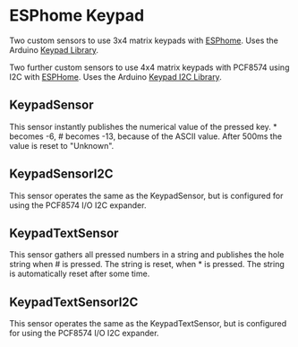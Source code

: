 # ESPhome Keypad
Two custom sensors to use 3x4 matrix keypads with [ESPhome](https://github.com/esphome/esphome). Uses the Arduino [Keypad Library](https://github.com/Chris--A/Keypad).

Two further custom sensors to use 4x4 matrix keypads with PCF8574 using I2C with [ESPHome](https://github.com/esphome/esphome).  Uses the Arduino [Keypad I2C Library](https://github.com/joeyoung/arduino_keypads/tree/master/Keypad_I2C).

## KeypadSensor
This sensor instantly publishes the numerical value of the pressed key. * becomes -6, # becomes -13, because of the ASCII value. After 500ms the value is reset to "Unknown".

## KeypadSensorI2C
This sensor operates the same as the KeypadSensor, but is configured for using the PCF8574 I/O I2C expander.

## KeypadTextSensor
This sensor gathers all pressed numbers in a string and publishes the hole string when # is pressed. The string is reset, when * is pressed. 
The string is automatically reset after some time.

## KeypadTextSensorI2C
This sensor operates the same as the KeypadTextSensor, but is configured for using the PCF8574 I/O I2C expander.
